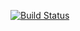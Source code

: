 [![Build Status](https://travis-ci.org/iRapplexD/CSE110LAB5.svg?branch=master)](https://travis-ci.org/iRapplexD/CSE110LAB5)